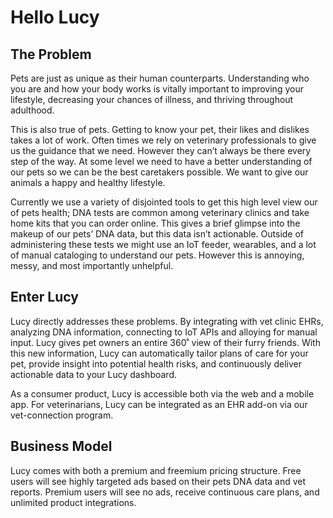 # Hello Lucy

## The Problem
Pets are just as unique as their human counterparts. Understanding who you are and how your body works is vitally important to improving your lifestyle, decreasing your chances of illness, and thriving throughout adulthood.

This is also true of pets. Getting to know your pet, their likes and dislikes takes a lot of work. Often times we rely on veterinary professionals to give us the guidance that we need. However they can’t always be there every step of the way.  At some level we need to have a better understanding of our pets so we can be the best caretakers possible. We want to give our animals a happy and healthy lifestyle.

Currently we use a variety of disjointed tools to get this high level view our of pets health; DNA tests are common among veterinary clinics and take home kits that you can order online. This gives a brief glimpse into the makeup of our pets’ DNA data, but this data isn’t actionable. Outside of administering these tests we might use an IoT feeder, wearables, and a lot of manual cataloging to understand our pets. However this is annoying, messy, and most importantly unhelpful.

## Enter Lucy
Lucy directly addresses these problems. By integrating with vet clinic EHRs, analyzing DNA information, connecting to IoT APIs and alloying for manual input. Lucy gives pet owners an entire 360˚ view of their furry friends. With this new information, Lucy can automatically tailor plans of care for your pet, provide insight into potential health risks, and continuously deliver actionable data to your Lucy dashboard.

As a consumer product, Lucy is accessible both via the web and a mobile app. For veterinarians, Lucy can be integrated as an EHR add-on via our vet-connection program.

## Business Model
Lucy comes with both a premium and freemium pricing structure. Free users will see highly targeted ads based on their pets DNA data and vet reports. Premium users will see no ads, receive continuous care plans, and unlimited product integrations.
